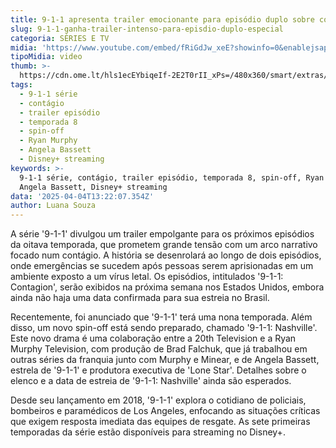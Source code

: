 ```yaml
---
title: 9-1-1 apresenta trailer emocionante para episódio duplo sobre contágio
slug: 9-1-1-ganha-trailer-intenso-para-episdio-duplo-especial
categoria: SÉRIES E TV
midia: 'https://www.youtube.com/embed/fRiGdJw_xeE?showinfo=0&enablejsapi=1'
tipoMidia: video
thumb: >-
  https://cdn.ome.lt/hls1ecEYbiqeIf-2E2T0rII_xPs=/480x360/smart/extras/conteudos/Captura_de_tela_2025-04-04_094330.png
tags:
  - 9-1-1 série
  - contágio
  - trailer episódio
  - temporada 8
  - spin-off
  - Ryan Murphy
  - Angela Bassett
  - Disney+ streaming
keywords: >-
  9-1-1 série, contágio, trailer episódio, temporada 8, spin-off, Ryan Murphy,
  Angela Bassett, Disney+ streaming
data: '2025-04-04T13:22:07.354Z'
author: Luana Souza
---
```


A série '9-1-1' divulgou um trailer empolgante para os próximos episódios da oitava temporada, que prometem grande tensão com um arco narrativo focado num contágio. A história se desenrolará ao longo de dois episódios, onde emergências se sucedem após pessoas serem aprisionadas em um ambiente exposto a um vírus letal. Os episódios, intitulados '9-1-1: Contagion', serão exibidos na próxima semana nos Estados Unidos, embora ainda não haja uma data confirmada para sua estreia no Brasil.

Recentemente, foi anunciado que '9-1-1' terá uma nona temporada. Além disso, um novo spin-off está sendo preparado, chamado '9-1-1: Nashville'. Este novo drama é uma colaboração entre a 20th Television e a Ryan Murphy Television, com produção de Brad Falchuk, que já trabalhou em outras séries da franquia junto com Murphy e Minear, e de Angela Bassett, estrela de '9-1-1' e produtora executiva de 'Lone Star'. Detalhes sobre o elenco e a data de estreia de '9-1-1: Nashville' ainda são esperados.

Desde seu lançamento em 2018, '9-1-1' explora o cotidiano de policiais, bombeiros e paramédicos de Los Angeles, enfocando as situações críticas que exigem resposta imediata das equipes de resgate. As sete primeiras temporadas da série estão disponíveis para streaming no Disney+.
